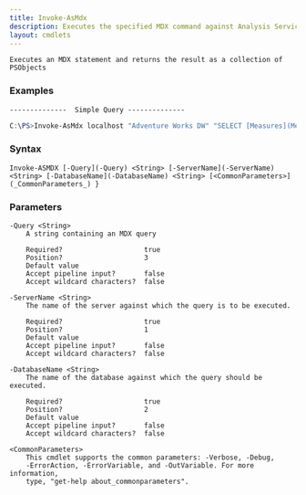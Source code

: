 ```yaml
---
title: Invoke-AsMdx
description: Executes the specified MDX command against Analysis Services
layout: cmdlets
---
```


    Executes an MDX statement and returns the result as a collection of PSObjects

### Examples
    --------------  Simple Query --------------

```powershell
C:\PS>Invoke-AsMdx localhost "Adventure Works DW" "SELECT [Measures](Measures).[Internet Sales Amount](Internet-Sales-Amount) on 0 FROM [Adventure Works](Adventure-Works)"
```

### Syntax
``
Invoke-ASMDX [-Query](-Query) <String> [-ServerName](-ServerName) <String> [-DatabaseName](-DatabaseName) <String> [<CommonParameters>](_CommonParameters_) }
``

### Parameters
    -Query <String>
        A string containing an MDX query

        Required?                    true
        Position?                    3
        Default value
        Accept pipeline input?       false
        Accept wildcard characters?  false

    -ServerName <String>
        The name of the server against which the query is to be executed.

        Required?                    true
        Position?                    1
        Default value
        Accept pipeline input?       false
        Accept wildcard characters?  false

    -DatabaseName <String>
        The name of the database against which the query should be executed.

        Required?                    true
        Position?                    2
        Default value
        Accept pipeline input?       false
        Accept wildcard characters?  false

    <CommonParameters>
        This cmdlet supports the common parameters: -Verbose, -Debug,
        -ErrorAction, -ErrorVariable, and -OutVariable. For more information,
        type, "get-help about_commonparameters".